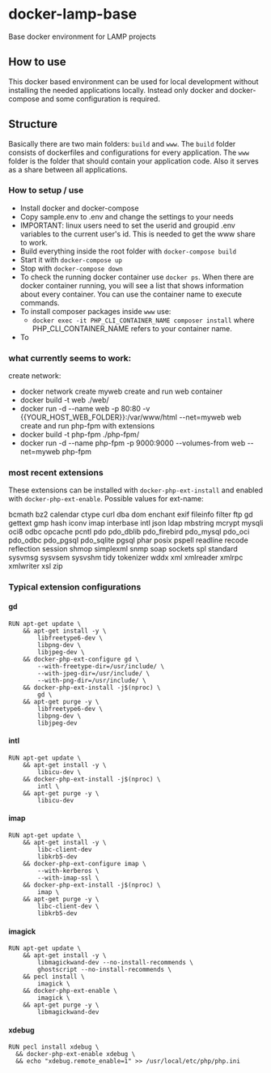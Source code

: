 # docker-lamp-base
Base docker environment for LAMP projects

## How to use
This docker based environment can be used for local development without installing the needed applications locally. 
Instead only docker and docker-compose and some configuration is required. 

## Structure
Basically there are two main folders: `build` and `www`.
The `build` folder consists of dockerfiles and configurations for every application.
The `www` folder is the folder that should contain your application code. 
Also it serves as a share between all applications.

### How to setup / use
- Install docker and docker-compose
- Copy sample.env to .env and change the settings to your needs
- IMPORTANT: linux users need to set the userid and groupid .env variables to the current user's id.
This is needed to get the www share to work.
- Build everything inside the root folder with `docker-compose build`
- Start it with `docker-compose up`
- Stop with `docker-compose down`
- To check the running docker container use `docker ps`. When there are docker container running, 
you will see a list that shows information about every container. 
You can use the container name to execute commands.
- To install composer packages inside `www` use:
  - `docker exec -it PHP_CLI_CONTAINER_NAME composer install` where PHP_CLI_CONTAINER_NAME refers to your container name.
- To 

### what currently seems to work:
create network: 
- docker network create myweb
create and run web container
- docker build -t web ./web/
- docker run -d --name web -p 80:80 -v {{YOUR_HOST_WEB_FOLDER}}:/var/www/html --net=myweb web
create and run php-fpm with extensions
- docker build -t php-fpm ./php-fpm/
- docker run -d --name php-fpm -p 9000:9000 --volumes-from web --net=myweb php-fpm

### most recent extensions
These extensions can be installed with `docker-php-ext-install` and enabled with `docker-php-ext-enable`.
Possible values for ext-name:

bcmath
bz2
calendar
ctype
curl
dba
dom
enchant
exif
fileinfo
filter
ftp
gd
gettext
gmp
hash
iconv
imap
interbase
intl
json
ldap
mbstring
mcrypt
mysqli
oci8
odbc
opcache
pcntl
pdo
pdo_dblib
pdo_firebird
pdo_mysql
pdo_oci
pdo_odbc
pdo_pgsql
pdo_sqlite
pgsql
phar
posix
pspell
readline
recode
reflection
session
shmop
simplexml
snmp
soap
sockets
spl
standard
sysvmsg
sysvsem
sysvshm
tidy
tokenizer
wddx
xml
xmlreader
xmlrpc
xmlwriter
xsl
zip

### Typical extension configurations
#### gd

    RUN apt-get update \
	    && apt-get install -y \
		    libfreetype6-dev \
		    libpng-dev \
		    libjpeg-dev \
	    && docker-php-ext-configure gd \
		    --with-freetype-dir=/usr/include/ \
		    --with-jpeg-dir=/usr/include/ \
		    --with-png-dir=/usr/include/ \
	    && docker-php-ext-install -j$(nproc) \
		    gd \
	    && apt-get purge -y \
		    libfreetype6-dev \
		    libpng-dev \
		    libjpeg-dev

#### intl

    RUN apt-get update \
	    && apt-get install -y \
		    libicu-dev \
	    && docker-php-ext-install -j$(nproc) \
		    intl \
	    && apt-get purge -y \
		    libicu-dev

#### imap

    RUN apt-get update \
	    && apt-get install -y \
		    libc-client-dev
		    libkrb5-dev
	    && docker-php-ext-configure imap \
		    --with-kerberos \
		    --with-imap-ssl \
	    && docker-php-ext-install -j$(nproc) \
		    imap \
	    && apt-get purge -y \
		    libc-client-dev \
		    libkrb5-dev

#### imagick

    RUN apt-get update \
	    && apt-get install -y \
		    libmagickwand-dev --no-install-recommends \
		    ghostscript --no-install-recommends \
	    && pecl install \
		    imagick \
	    && docker-php-ext-enable \
		    imagick \
	    && apt-get purge -y \
		    libmagickwand-dev

#### xdebug
    RUN pecl install xdebug \
      && docker-php-ext-enable xdebug \
      && echo "xdebug.remote_enable=1" >> /usr/local/etc/php/php.ini


